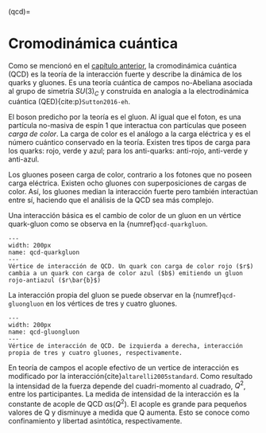 (qcd)=
# Cromodinámica cuántica
Como se mencionó en el [capítulo anterior](ms-interacciones), la cromodinámica cuántica (QCD) es la teoría de la interacción fuerte y describe la dinámica de los quarks y gluones. Es una teoría cuántica de campos no-Abeliana asociada al grupo de simetría $SU(3)_C$ y construída en analogía a la electrodinámica cuántica (QED){cite:p}`Sutton2016-eh`.

El boson predicho por la teoría es el gluon. Al igual que el foton, es una partícula no-masiva de espín 1 que interactua con partículas que poseen *carga de color*. La carga de color es el análogo a la carga eléctrica y es el número cuántico conservado en la teoría. Existen tres tipos de carga para los quarks: rojo, verde y azul; para los anti-quarks: anti-rojo, anti-verde y anti-azul. 

Los gluones poseen carga de color, contrario a los fotones que no poseen carga eléctrica. Existen ocho gluones con superposiciones de cargas de color. Así, los gluones median la interacción fuerte pero también interactúan entre sí, haciendo que el análisis de la QCD sea más complejo. 

Una interacción básica es el cambio de color de un gluon en un vértice quark-gluon como se observa en la {numref}`qcd-quarkgluon`.

```{figure} ./../../figuras/qcd-quarkgluon.png
---
width: 200px
name: qcd-quarkgluon
---
Vértice de interacción de QCD. Un quark con carga de color rojo ($r$) cambia a un quark con carga de color azul ($b$) emitiendo un gluon rojo-antiazul ($r\bar{b}$)
```
La interacción propia del gluon se puede observar en la {numref}`qcd-gluongluon` en los vértices de tres y cuatro gluones.

```{figure} ./../../figuras/qcd-gluongluon.png
---
width: 200px
name: qcd-gluongluon
---
Vértice de interacción de QCD. De izquierda a derecha, interacción propia de tres y cuatro gluones, respectivamente. 
```
En teoría de campos el acople efectivo de un vertice de interacción es modificado por la interacción{cite}`altarelli2005standard`. Como resultado la intensidad de la fuerza depende del cuadri-momento al cuadrado, $Q^2$, entre los participantes. La medida de intensidad de la interacción es la constante de acople de QCD αs($Q^2$). El acople es grande para pequeños valores de Q y disminuye a medida que Q aumenta. Esto se conoce como confinamiento y libertad asintótica, respectivamente.
